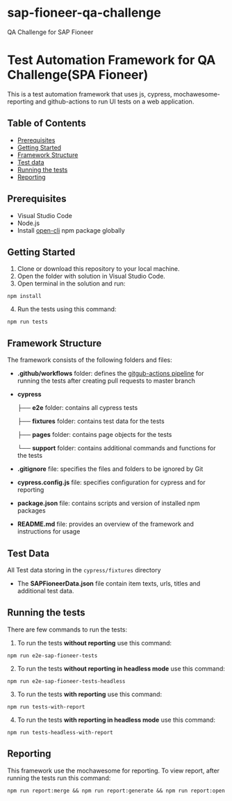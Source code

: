 # sap-fioneer-qa-challenge
QA Challenge for SAP Fioneer

# Test Automation Framework for QA Challenge(SPA Fioneer)

This is a test automation framework that uses js, cypress, mochawesome-reporting and github-actions to run UI tests on a web application.

## Table of Contents
- [Prerequisites](#prerequisites)
- [Getting Started](#getting-started)
- [Framework Structure](#framework-structure)
- [Test data](#test-data)
- [Running the tests](#running-the-tests)
- [Reporting](#reporting)

## Prerequisites

- Visual Studio Code 
- Node.js
- Install [open-cli](https://www.npmjs.com/package/open-cli) npm package globally  

## Getting Started

1. Clone or download this repository to your local machine.
2. Open the folder with solution in Visual Studio Code.
3. Open terminal in the solution and run:
```
npm install
```
4. Run the tests using this command:
```
npm run tests
```

## Framework Structure

The framework consists of the following folders and files:

- **.github/workflows** folder: defines the [gitgub-actions pipeline](https://github.com/1danko/sap-fioneer-qa-challenge/actions) for running the tests after creating pull requests to master branch
- **cypress** 

    ├── **e2e** folder: contains all cypress tests 

    ├── **fixtures** folder: contains test data for the tests 
    
    ├── **pages** folder: contains page objects for the tests
    
    └── **support** folder: contains additional commands and functions for the tests

- **.gitignore** file: specifies the files and folders to be ignored by Git
- **cypress.config.js** file: specifies configuration for cypress and for reporting
- **package.json** file: contains scripts and version of installed npm packages
- **README.md** file: provides an overview of the framework and instructions for usage

## Test Data 

All Test data storing in the `cypress/fixtures` directory 

   - The **SAPFioneerData.json** file contain item texts, urls, titles and additional test data. 

## Running the tests

There are few commands to run the tests:
1. To run the tests **without reporting** use this command:
```
npm run e2e-sap-fioneer-tests
```
2. To run the tests **without reporting in headless mode** use this command:
```
npm run e2e-sap-fioneer-tests-headless
```
3. To run the tests **with reporting** use this command:
```
npm run tests-with-report
```
4. To run the tests **with reporting in headless mode** use this command:
```
npm run tests-headless-with-report
```

## Reporting

This framework use the mochawesome for reporting. To view report, after running the tests run this command:
```
npm run report:merge && npm run report:generate && npm run report:open
```